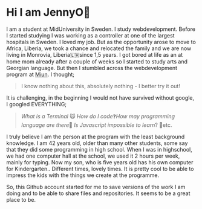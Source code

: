 # Hi I am JennyO👋

I am a student at MidUniversity in Sweden. I study webdevelopment. Before I started studying I was working as a controller at one of the largest hospitals in Sweden. I loved my job. But as the opportunity arose to move to Africa, Liberia, we took a chance and relocated the family and we are now living in Monrovia, Liberia🇱🇷since 1,5 years. 
I got bored at life as an at home mom already after a couple of weeks so I started to study arts and Georgian language. But then I stumbled across the webdevelopment program at [Miun](https://www.miun.se/webbutveckling).
I thought;

> I know nothing about this, absolutely nothing - I better try it out!

It is challenging, in the beginning I would not have survived without google, I googled EVERYTHING; 
>*What is a Terminal* 🙀 *How do I code*❓*How may programming language are there*🤔 *Is Javascript impossible to learn*? 🤯etc.

I truly believe I am the person at the program with the least background knowledge. I am 42 years old, older than many other students, some say that they did some programming in high school. When I was in highschool, we had one computer hall at the school, we used it 2 hours per week, mainly for typing. Now my son, who is five years old has his own computer for Kindergarten.. Different times, lovely times. It is pretty cool to be able to impress the kids with the things we create at the programme.  
  
So, this Github account started for me to save versions of the work I am doing and to be able to share files and repositories. It seems to be a great place to be.

